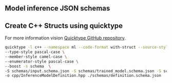 ## Model inference JSON schemas


## Create C++ Structs using quicktype

For more information vision [Quicktype GitHub repository](https://github.com/quicktype/quicktype). 

```bash
quicktype -l c++ --namespace ml --code-format with-struct --source-style single-source \
--type-style pascal-case \
--member-style camel-case \
--enumerator-style pascal-case \
--boost -s schema  \
-S schemas/input.schema.json -S schemas/trained_model.schema.json -S schemas/preprocessing.schema.json \
-o cpp/InferenceModelDefinition.hpp ./schemas/definition.schema.json
```
